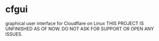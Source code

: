 # cfgui
graphical user interface for Cloudflare on Linux
THIS PROJECT IS UNFINISHED AS OF NOW.
DO NOT ASK FOR SUPPORT OR OPEN ANY ISSUES.
